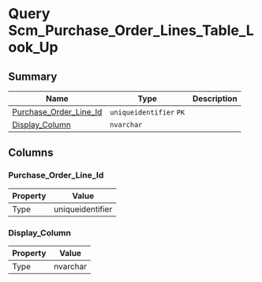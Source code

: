 # Query Scm_Purchase_Order_Lines_Table_Look_Up


## Summary

| Name | Type | Description |
| - | - | --- |
|[Purchase_Order_Line_Id](#purchase_order_line_id)|`uniqueidentifier` `PK`||
|[Display_Column](#display_column)|`nvarchar` ||

## Columns

### Purchase_Order_Line_Id

| Property | Value |
| - | - |
|Type|uniqueidentifier|

### Display_Column

| Property | Value |
| - | - |
|Type|nvarchar|


